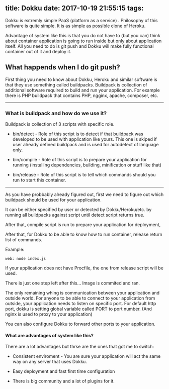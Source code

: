 title: Dokku
date: 2017-10-19 21:55:15
tags:
---

Dokku is extremly simple PaaS (platform as a service) . 
Philosophy of this software is quite simple. It is as simple as possible clone of Heroku. 

Advantage of system like this is that you do not have to (but you can) think about container application is going to run inside but only about application itself. All you need to do is git push and Dokku will make fully functional container out of it and deploy it. 

## What happends when I do git push? 

First thing you need to know about Dokku, Heroku and similar software is that they use something called buildpacks. Buildpack is collection of additional software required to build and run your application. For example there is PHP buildpack that contains PHP, ngginx, apache, composer, etc. 

---

### What is buildpack and how do we use it? 

Buildpack is collection of 3 scripts with specific role. 

* bin/detect - Role of this script is to detect if that buildpack was developed to be used with application like yours. This one is skiped if user already defined buildpack and is used for autodetect of language only. 

* bin/compile - Role of this script is to prepare your application for running (installing dependencies, building, minification or stuff like that)

* bin/release - Role of this script is to tell which commands should you run to start this container. 

---

As you have probbably already figured out, first we need to figure out which buildpack should be used for your application. 

It can be either specified by user or detected by Dokku/Heroku/etc. by running all buildpacks against script until detect script returns true. 

After that, compile script is run to prepare your application for deployment, 

After that, for Dokku to be able to know how to run container, release return list of commands. 

Example:

```
web: node index.js
```

If your application does not have Procfile, the one from release script will be used. 

There is just one step left after this... Image is commited and ran. 

The only remaining whing is communication between your application and outside world. For anyone to be able to connect to your application from outside, your application needs to listen on specific port. 
For default http port, dokku is setting global variable called PORT to port number. (And nginx is used to proxy to your application)

You can also configure Dokku to forward other ports to your application. 

#### What are advantages of system like this? 

There are a lot advantages but thrse are the ones that got me to switch: 

- Consistent enviroment - You are sure your application will act the same way on any server that uses Dokku. 

- Easy deployment and fast first time configuration

- There is big community and a lot of plugins for it. 


